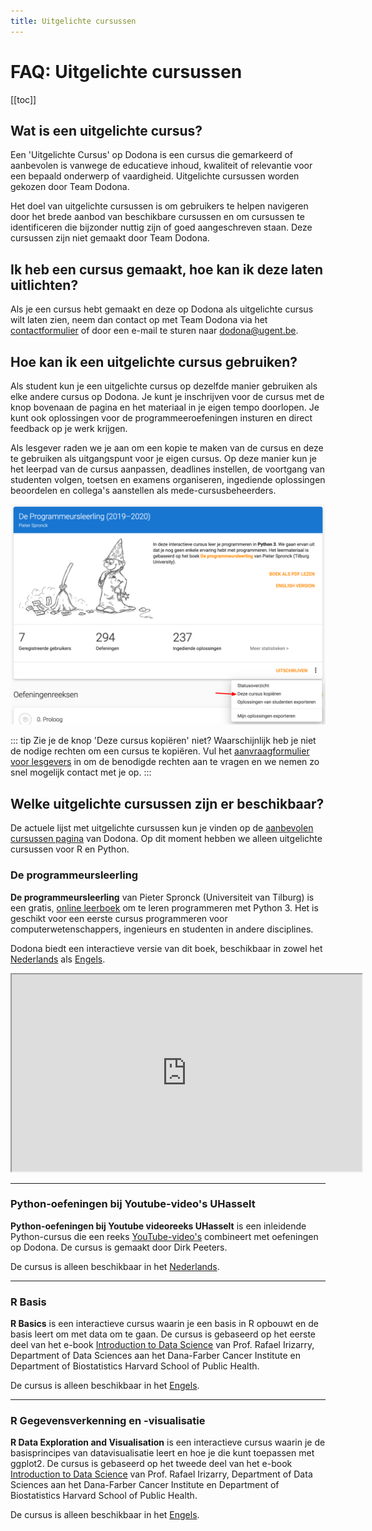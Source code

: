 ```yaml
---
title: Uitgelichte cursussen
---
```


# FAQ: Uitgelichte cursussen

[[toc]]

## Wat is een uitgelichte cursus?

Een 'Uitgelichte Cursus' op Dodona is een cursus die gemarkeerd of aanbevolen is vanwege de educatieve inhoud, kwaliteit of relevantie voor een bepaald onderwerp of vaardigheid. Uitgelichte cursussen worden gekozen door Team Dodona.

Het doel van uitgelichte cursussen is om gebruikers te helpen navigeren door het brede aanbod van beschikbare cursussen en om cursussen te identificeren die bijzonder nuttig zijn of goed aangeschreven staan. Deze cursussen zijn niet gemaakt door Team Dodona.

## Ik heb een cursus gemaakt, hoe kan ik deze laten uitlichten?

Als je een cursus hebt gemaakt en deze op Dodona als uitgelichte cursus wilt laten zien, neem dan contact op met Team Dodona via het [contactformulier](https://dodona.ugent.be/nl/contact) of door een e-mail te sturen naar [dodona@ugent.be](mailto:dodona@ugent.be).

## Hoe kan ik een uitgelichte cursus gebruiken?

Als student kun je een uitgelichte cursus op dezelfde manier gebruiken als elke andere cursus op Dodona. Je kunt je inschrijven voor de cursus met de knop bovenaan de pagina en het materiaal in je eigen tempo doorlopen. Je kunt ook oplossingen voor de programmeeroefeningen insturen en direct feedback op je werk krijgen.

Als lesgever raden we je aan om een kopie te maken van de cursus en deze te gebruiken als uitgangspunt voor je eigen cursus. Op deze manier kun je het leerpad van de cursus aanpassen, deadlines instellen, de voortgang van studenten volgen, toetsen en examens organiseren, ingediende oplossingen beoordelen en collega's aanstellen als mede-cursusbeheerders.

![Een cursus kopiëren in Dodona](./course-copy-nl.png)

::: tip
Zie je de knop 'Deze cursus kopiëren' niet? Waarschijnlijk heb je niet de nodige rechten om een cursus te kopiëren. Vul het [aanvraagformulier voor lesgevers](https://dodona.ugent.be/nl/rights_requests/new/) in om de benodigde rechten aan te vragen en we nemen zo snel mogelijk contact met je op.
:::

## Welke uitgelichte cursussen zijn er beschikbaar?

De actuele lijst met uitgelichte cursussen kun je vinden op de [aanbevolen cursussen pagina](https://dodona.ugent.be/nl/courses/?tab=featured) van Dodona. Op dit moment hebben we alleen uitgelichte cursussen voor R en Python.

### De programmeursleerling

**De programmeursleerling** van Pieter Spronck (Universiteit van Tilburg) is een gratis, [online leerboek](http://www.spronck.net/pythonbook/dutchindex.xhtml) om te leren programmeren met Python 3. Het is geschikt voor een eerste cursus programmeren voor computerwetenschappers, ingenieurs en studenten in andere disciplines.

Dodona biedt een interactieve versie van dit boek, beschikbaar in zowel het [Nederlands](https://dodona.ugent.be/nl/courses/293/) als [Engels](https://dodona.ugent.be/en/courses/296/).

<iframe width="560" height="315" src="https://www.youtube.com/embed/eAp-ftrZQDE" allow="accelerometer; autoplay; encrypted-media; gyroscope; picture-in-picture" allowfullscreen></iframe>

---

### Python-oefeningen bij Youtube-video's UHasselt

**Python-oefeningen bij Youtube videoreeks UHasselt** is een inleidende Python-cursus die een reeks [YouTube-video's](https://www.youtube.com/playlist?list=PL2iW_rkiCt7UqxL47lGkBaTgApj_QHJ0K) combineert met oefeningen op Dodona. De cursus is gemaakt door Dirk Peeters.

De cursus is alleen beschikbaar in het [Nederlands](https://dodona.ugent.be/nl/courses/290/).

---

### R Basis

**R Basics** is een interactieve cursus waarin je een basis in R opbouwt en de basis leert om met data om te gaan. De cursus is gebaseerd op het eerste deel van het e-book [Introduction to Data Science](https://rafalab.github.io/dsbook/) van Prof. Rafael Irizarry, Department of Data Sciences aan het Dana-Farber Cancer Institute en Department of Biostatistics Harvard School of Public Health.

De cursus is alleen beschikbaar in het [Engels](https://dodona.ugent.be/nl/courses/335/).

---

### R Gegevensverkenning en -visualisatie

**R Data Exploration and Visualisation** is een interactieve cursus waarin je de basisprincipes van datavisualisatie leert en hoe je die kunt toepassen met ggplot2. De cursus is gebaseerd op het tweede deel van het e-book [Introduction to Data Science](https://rafalab.github.io/dsbook/) van Prof. Rafael Irizarry, Department of Data Sciences aan het Dana-Farber Cancer Institute en Department of Biostatistics Harvard School of Public Health.

De cursus is alleen beschikbaar in het [Engels](https://dodona.ugent.be/nl/courses/345/).
